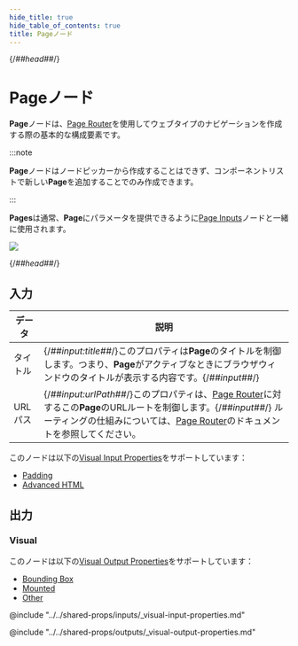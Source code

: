 ```yaml
---
hide_title: true
hide_table_of_contents: true
title: Pageノード
---
```


{/*##head##*/}

# Pageノード

**Page**ノードは、[Page Router](/nodes/navigation/page-router)を使用してウェブタイプのナビゲーションを作成する際の基本的な構成要素です。

:::note

**Page**ノードはノードピッカーから作成することはできず、コンポーネントリストで新しい**Page**を追加することでのみ作成できます。

:::

**Pages**は通常、**Page**にパラメータを提供できるように[Page Inputs](/nodes/navigation/page-inputs)ノードと一緒に使用されます。

<div className="ndl-image-with-background">

![](/nodes/navigation/page-router/create-page.png)

</div>

{/*##head##*/}

## 入力

| データ                                       | 説明                                                                                                                                                                                                                                                        |
| ------------------------------------------ | ------------------------------------------------------------------------------------------------------------------------------------------------------------------------------------------------------------------------------------------------------------------ |
| <span className="ndl-data">タイトル</span>    | {/*##input:title##*/}このプロパティは**Page**のタイトルを制御します。つまり、**Page**がアクティブなときにブラウザウィンドウのタイトルが表示する内容です。{/*##input##*/}                                                                                                    |
| <span className="ndl-data">URLパス</span> | {/*##input:urlPath##*/}このプロパティは、[Page Router](/nodes/navigation/page-router)に対するこの**Page**のURLルートを制御します。{/*##input##*/} ルーティングの仕組みについては、[Page Router](/nodes/navigation/page-router)のドキュメントを参照してください。 |

このノードは以下の[Visual Input Properties](/nodes/shared-props/inputs/visual-input-properties/)をサポートしています：

-   [Padding](/nodes/shared-props/inputs/visual-input-properties#padding)
-   [Advanced HTML](/nodes/shared-props/inputs/visual-input-properties#advanced-html)

## 出力

### Visual

このノードは以下の[Visual Output Properties](/nodes/shared-props/outputs/visual-output-properties/)をサポートしています：

-   [Bounding Box](/nodes/shared-props/outputs/visual-output-properties#bounding-box)
-   [Mounted](/nodes/shared-props/outputs/visual-output-properties#mounted)
-   [Other](/nodes/shared-props/outputs/visual-output-properties#other)

<div className="hidden-props-for-editor">

@include "../../shared-props/inputs/_visual-input-properties.md"

@include "../../shared-props/outputs/_visual-output-properties.md"

</div>
